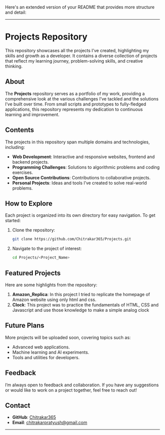 Here's an extended version of your README that provides more structure and detail:  

---

# Projects Repository  

This repository showcases all the projects I’ve created, highlighting my skills and growth as a developer. It contains a diverse collection of projects that reflect my learning journey, problem-solving skills, and creative thinking.  

## About  

The **Projects** repository serves as a portfolio of my work, providing a comprehensive look at the various challenges I’ve tackled and the solutions I’ve built over time. From small scripts and prototypes to fully-fledged applications, this repository represents my dedication to continuous learning and improvement.  

## Contents  

The projects in this repository span multiple domains and technologies, including:  

- **Web Development**: Interactive and responsive websites, frontend and backend projects.  
- **Programming Challenges**: Solutions to algorithmic problems and coding exercises.  
- **Open Source Contributions**: Contributions to collaborative projects.  
- **Personal Projects**: Ideas and tools I’ve created to solve real-world problems.  

## How to Explore  

Each project is organized into its own directory for easy navigation. To get started:  

1. Clone the repository:  
   ```bash  
   git clone https://github.com/Chitrakar365/Projects.git  
   ```  

2. Navigate to the project of interest:  
   ```bash  
   cd Projects/<Project_Name>  
   ```  


## Featured Projects  

Here are some highlights from the repository:  

1. **Amazon_Replica**: In this project I tried to replicate the homepage of Amazon website using only html and css.  
2. **Clock**: This project was to practice the fundamentals of HTML, CSS and Javascript and use those knowledge to make a simple analog clock   
  

## Future Plans  

More projects will be uploaded soon, covering topics such as:  
- Advanced web applications.  
- Machine learning and AI experiments.  
- Tools and utilities for developers.  

## Feedback  

I’m always open to feedback and collaboration. If you have any suggestions or would like to work on a project together, feel free to reach out!  

## Contact  

- **GitHub**: [Chitrakar365](https://github.com/Chitrakar365)  
- **Email**: [chitrakarpratyush@gmail.com](chitrakarpratyush@gmail.com)  

---  
